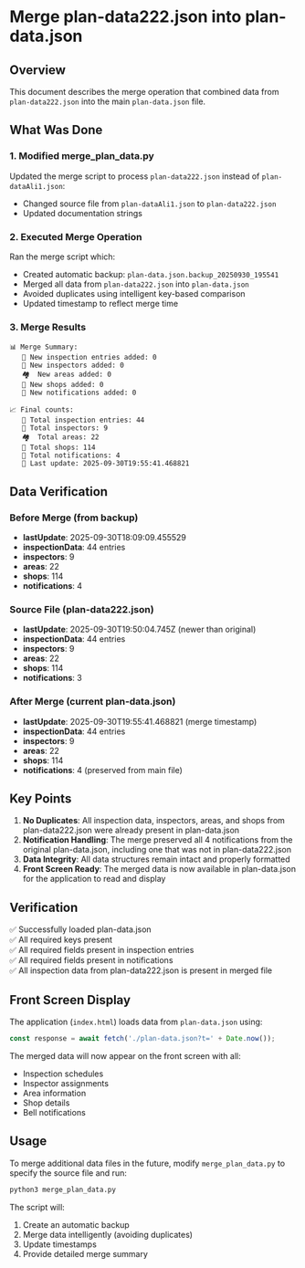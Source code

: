 # Merge plan-data222.json into plan-data.json

## Overview
This document describes the merge operation that combined data from `plan-data222.json` into the main `plan-data.json` file.

## What Was Done

### 1. Modified merge_plan_data.py
Updated the merge script to process `plan-data222.json` instead of `plan-dataAli1.json`:
- Changed source file from `plan-dataAli1.json` to `plan-data222.json`
- Updated documentation strings

### 2. Executed Merge Operation
Ran the merge script which:
- Created automatic backup: `plan-data.json.backup_20250930_195541`
- Merged all data from `plan-data222.json` into `plan-data.json`
- Avoided duplicates using intelligent key-based comparison
- Updated timestamp to reflect merge time

### 3. Merge Results
```
📊 Merge Summary:
   📝 New inspection entries added: 0
   👥 New inspectors added: 0
   🏘️  New areas added: 0
   🏪 New shops added: 0
   🔔 New notifications added: 0

📈 Final counts:
   📝 Total inspection entries: 44
   👥 Total inspectors: 9
   🏘️  Total areas: 22
   🏪 Total shops: 114
   🔔 Total notifications: 4
   📅 Last update: 2025-09-30T19:55:41.468821
```

## Data Verification

### Before Merge (from backup)
- **lastUpdate**: 2025-09-30T18:09:09.455529
- **inspectionData**: 44 entries
- **inspectors**: 9
- **areas**: 22
- **shops**: 114
- **notifications**: 4

### Source File (plan-data222.json)
- **lastUpdate**: 2025-09-30T19:50:04.745Z (newer than original)
- **inspectionData**: 44 entries
- **inspectors**: 9
- **areas**: 22
- **shops**: 114
- **notifications**: 3

### After Merge (current plan-data.json)
- **lastUpdate**: 2025-09-30T19:55:41.468821 (merge timestamp)
- **inspectionData**: 44 entries
- **inspectors**: 9
- **areas**: 22
- **shops**: 114
- **notifications**: 4 (preserved from main file)

## Key Points

1. **No Duplicates**: All inspection data, inspectors, areas, and shops from plan-data222.json were already present in plan-data.json
2. **Notification Handling**: The merge preserved all 4 notifications from the original plan-data.json, including one that was not in plan-data222.json
3. **Data Integrity**: All data structures remain intact and properly formatted
4. **Front Screen Ready**: The merged data is now available in plan-data.json for the application to read and display

## Verification

✅ Successfully loaded plan-data.json  
✅ All required keys present  
✅ All required fields present in inspection entries  
✅ All required fields present in notifications  
✅ All inspection data from plan-data222.json is present in merged file  

## Front Screen Display

The application (`index.html`) loads data from `plan-data.json` using:
```javascript
const response = await fetch('./plan-data.json?t=' + Date.now());
```

The merged data will now appear on the front screen with all:
- Inspection schedules
- Inspector assignments
- Area information
- Shop details
- Bell notifications

## Usage

To merge additional data files in the future, modify `merge_plan_data.py` to specify the source file and run:
```bash
python3 merge_plan_data.py
```

The script will:
1. Create an automatic backup
2. Merge data intelligently (avoiding duplicates)
3. Update timestamps
4. Provide detailed merge summary
